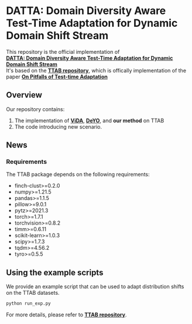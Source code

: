 # DATTA: Domain Diversity Aware Test-Time Adaptation for Dynamic Domain Shift Stream

This repository is the official implementation of
<br>
**[DATTA: Domain Diversity Aware Test-Time Adaptation for Dynamic Domain Shift Stream]()**
<br> 
It's based on the  **[TTAB repository](https://github.com/LINs-lab/ttab)**, which is offically implementation of the paper **[On Pitfalls of Test-time Adaptation](https://arxiv.org/abs/2306.03536)** 


## Overview
Our repository contains:
1. The implementation of **[ViDA](https://arxiv.org/abs/2306.04344)**, **[DeYO](https://arxiv.org/abs/2403.07366)**, and **our method** on TTAB
2. The code introducing new scenario.


## News

### Requirements
The TTAB package depends on the following requirements:
- finch-clust>=0.2.0
- numpy>=1.21.5
- pandas>=1.1.5
- pillow>=9.0.1
- pytz>=2021.3
- torch>=1.7.1
- torchvision>=0.8.2
- timm>=0.6.11
- scikit-learn>=1.0.3
- scipy>=1.7.3
- tqdm>=4.56.2
- tyro>=0.5.5

## Using the example scripts
We provide an example script that can be used to adapt distribution shifts on the TTAB datasets. 

```bash
python run_exp.py
```

For more details, please refer to **[TTAB repository](https://github.com/LINs-lab/ttab)**.




